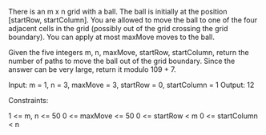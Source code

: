 There is an m x n grid with a ball. The ball is initially at the position [startRow, startColumn]. You are allowed to move the ball to one of the four adjacent cells in the grid (possibly out of the grid crossing the grid boundary). You can apply at most maxMove moves to the ball.

Given the five integers m, n, maxMove, startRow, startColumn, return the number of paths to move the ball out of the grid boundary. Since the answer can be very large, return it modulo 109 + 7.

Input: m = 1, n = 3, maxMove = 3, startRow = 0, startColumn = 1
Output: 12
 

Constraints:

1 <= m, n <= 50
0 <= maxMove <= 50
0 <= startRow < m
0 <= startColumn < n
